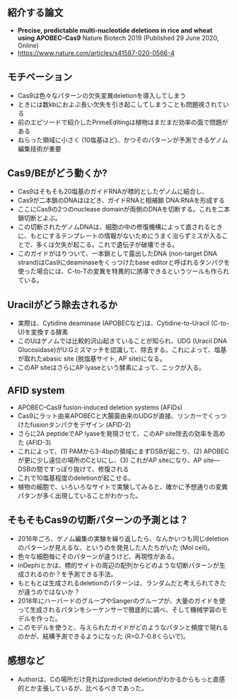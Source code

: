 ## 紹介する論文
- **Precise, predictable multi-nucleotide deletions in rice and wheat using APOBEC–Cas9** Nature Biotech 2019 (Published 29 June 2020, Online)
- https://www.nature.com/articles/s41587-020-0566-4

## モチベーション
- Cas9は色々なパターンの欠失変異deletionを導入してしまう
- ときには数kbにおよぶ長い欠失を引き起こしてしまうことも問題視されている
- 前のエピソードで紹介したPrimeEditingは植物はまだまだ効率の面で問題がある
- ねらった領域に小さく (10塩基ほど)、かつそのパターンが予測できるゲノム編集技術が重要

## Cas9/BEがどう動くか?
- Cas9はそもそも20塩基のガイドRNAが標的としたゲノムに結合し、
- Cas9が二本鎖のDNAほほどき、ガイドRNAと相補鎖 DNA:RNAを形成する
- ここにCas9の2つのnuclease domainが両側のDNAを切断する。これを二本鎖切断とよぶ。
- この切断されたゲノムDNAは、細胞の中の修復機構によって直されるときに、もとにするテンプレートの情報がないためにうまく治らずミスが入ることで、多くは欠失が起こる。これで遺伝子が破壊できる。
- このガイドがはりついて、一本鎖として露出したDNA (non-target DNA strand)はCas9にdeaminaseをくっつけたbase editorと呼ばれるタンパクを使った場合には、C-to-Tの変異を特異的に誘導できるというツールも作られている。

## Uracilがどう除去されるか
- 実際は、Cytidine deaminase (APOBECなど)は、Cytidine-to-Uracil (C-to-U)を変換する酵素
- このUはゲノムでは比較的沢山起きていることが知られ、UDG (Uracil DNA Glucosidase)がU:Gミスマッチを認識して、除去する。これによって、塩基が取れたabasic site (脱塩基サイト, AP site)になる。
- このAP siteはさらにAP lyaseという酵素によって、ニックが入る。

## AFID system
- APOBEC–Cas9 fusion-induced deletion systems (AFIDs)
- Cas9にラット由来APOBECと大腸菌由来のUDGが直接、リンカーでくっつけたfusionタンパクをデザイン (AFID-2)
- さらに2A peptideでAP lyaseを発現させて、このAP site除去の効率を高めた (AFID-3)
- これによって、(1) PAMから3-4bpの領域にまずDSBが起こり、(2) APOBECが更に少し遠位の場所のCとUにし、(3) これがAP siteになり、AP site––DSBの間ですっぽり抜けて、修復される
- これで10塩基程度のdeletionが起こせる。
- 植物の細胞で、いろいろなサイトで実験してみると、確かに予想通りの変異パタンが多く出現していることがわかった。

## そもそもCas9の切断パターンの予測とは？
- 2016年ごろ、ゲノム編集の実験を繰り返したら、なんかいつも同じdeletionのパターンが見えるな、というのを発見した人たちがいた (Mol cell)。
- 色々な細胞毎にそのパターンが違うけど、再現性がある。
- inDephiとかは、標的サイトの周辺の配列からどのような切断パターンが生成されるのか？を予測できる手法。
- もともとは生成されるdeletionのパターンは、ランダムだと考えられてきたが違うのではないか？
- 2018年にハーバードのグループやSangerのグループが、大量のガイドを使って生成されるパタンをシーケンサーで徹底的に調べ、そして機械学習のモデルを作った。
- このモデルを使うと、与えられたガイドがどのようなパタンと頻度で現れるのかが、結構予測できるようになった (R=0.7–0.8くらいで)。

## 感想など
- Authorは、Cの場所だけ見ればpredicted deletionがわかるからもっと直感的とか主張しているが、比べるべきであった。


